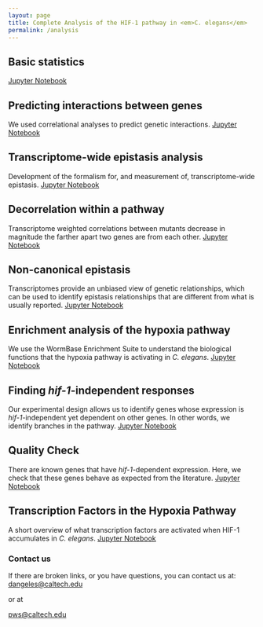 ```yaml
---
layout: page
title: Complete Analysis of the HIF-1 pathway in <em>C. elegans</em>
permalink: /analysis
---
```


## Basic statistics
<a href="{{ site.baseurl }}/analysis_notebooks/1_basic_stats.html"> Jupyter Notebook</a>

## Predicting interactions between genes
We used correlational analyses to predict genetic interactions.
<a href="{{ site.baseurl }}/analysis_notebooks/2_predict_interactions.html"> Jupyter Notebook</a>

## Transcriptome-wide epistasis analysis
Development of the formalism for, and measurement of, transcriptome-wide epistasis.
<a href="{{ site.baseurl }}/analysis_notebooks/6_epistasis.html"> Jupyter Notebook</a>

## Decorrelation within a pathway
Transcriptome weighted correlations between mutants decrease in magnitude the
farther apart two genes are from each other.
<a href="{{ site.baseurl }}/analysis_notebooks/10_decorrelation.html"> Jupyter Notebook</a>

## Non-canonical epistasis
Transcriptomes provide an unbiased view of genetic relationships, which can be used
to identify epistasis relationships that are different from what is usually reported.
<a href="{{ site.baseurl }}/analysis_notebooks/7_hifoh.html"> Jupyter Notebook</a>

## Enrichment analysis of the hypoxia pathway
We use the WormBase Enrichment Suite to understand the biological functions that
the hypoxia pathway is activating in *C. elegans*.
<a href="{{ site.baseurl }}/analysis_notebooks/3_ea_of_hypoxia_data.html"> Jupyter Notebook</a>

## Finding *hif-1*-independent responses
Our experimental design allows us to identify genes whose expression is
*hif-1*-independent yet dependent on other genes. In other words, we identify
branches in the pathway.
<a href="{{ site.baseurl }}/analysis_notebooks/4_understanding_transcriptomes.html"> Jupyter Notebook</a>

## Quality Check
There are known genes that have *hif-1*-dependent expression. Here, we check that
these genes behave as expected from the literature.
<a href="{{ site.baseurl }}/analysis_notebooks/5_quality_check.html"> Jupyter Notebook</a>

## Transcription Factors in the Hypoxia Pathway
A short overview of what transcription factors are activated when HIF-1 accumulates
in *C. elegans*.
<a href="{{ site.baseurl }}/analysis_notebooks/9_tfs.html"> Jupyter Notebook</a>


### Contact us
If there are broken links, or you have questions, you can contact us at:
[dangeles@caltech.edu](mailto:dangeles@caltech.edu)

or at

[pws@caltech.edu](mailto:pws@caltech.edu)
